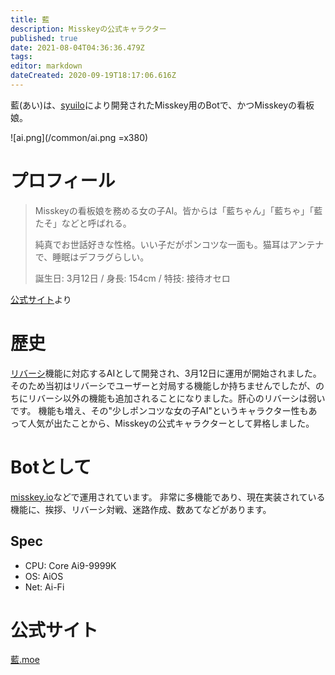 ```yaml
---
title: 藍
description: Misskeyの公式キャラクター
published: true
date: 2021-08-04T04:36:36.479Z
tags: 
editor: markdown
dateCreated: 2020-09-19T18:17:06.616Z
---
```


藍(あい)は、[syuilo](/ja/persons/syuilo)により開発されたMisskey用のBotで、かつMisskeyの看板娘。

![ai.png](/common/ai.png =x380)

# プロフィール
> Misskeyの看板娘を務める女の子AI。皆からは「藍ちゃん」「藍ちゃ」「藍たそ」などと呼ばれる。
> 
> 純真でお世話好きな性格。いい子だがポンコツな一面も。猫耳はアンテナで、睡眠はデフラグらしい。
> 
> 誕生日: 3月12日 / 身長: 154cm / 特技: 接待オセロ

[公式サイト](https://xn--931a.moe/)より

# 歴史
[リバーシ](/ja/function/reversi)機能に対応するAIとして開発され、3月12日に運用が開始されました。そのため当初はリバーシでユーザーと対局する機能しか持ちませんでしたが、のちにリバーシ以外の機能も追加されることになりました。肝心のリバーシは弱いです。
機能も増え、その"少しポンコツな女の子AI"というキャラクター性もあって人気が出たことから、Misskeyの公式キャラクターとして昇格しました。

# Botとして
[misskey.io](/ja/instances/misskey_io)などで運用されています。
非常に多機能であり、現在実装されている機能に、挨拶、リバーシ対戦、迷路作成、数あてなどがあります。

## Spec
* CPU: Core Ai9-9999K
* OS: AiOS
* Net: Ai-Fi

# 公式サイト
[藍.moe](https://xn--931a.moe/)
